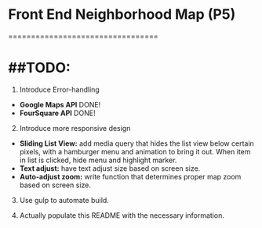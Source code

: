 # Front End Neighborhood Map (P5)
=================================

##TODO:
=======

1. Introduce Error-handling
  * **Google Maps API** DONE!
  * **FourSquare API** DONE!

2. Introduce more responsive design
  * **Sliding List View:** add media query that hides the list view below certain pixels, with a hamburger menu and animation to bring it out. When item in list is clicked, hide menu and highlight marker.
  * **Text adjust:** have text adjust size based on screen size.
  * **Auto-adjust zoom:** write function that determines proper map zoom based on screen size.

3. Use gulp to automate build.

4. Actually populate this README with the necessary information.
